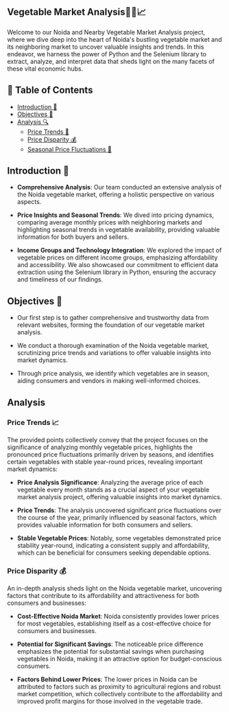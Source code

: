 ## Vegetable Market Analysis🥦🌽📈

Welcome to our Noida and Nearby Vegetable Market Analysis project, where we dive deep into the heart of Noida's bustling vegetable market and its neighboring market to uncover valuable insights and trends. In this endeavor, we harness the power of Python and the Selenium library to extract, analyze, and interpret data that sheds light on the many facets of these vital economic hubs.

## 📑 Table of Contents

- [Introduction 🌟](#introduction-)   
- [Objectives 🎯](#objectives-)
- [Analysis 🔍](#analysis-)
   - [Price Trends 🚀](#price-trends-)
   - [Price Disparity 💰](#price-disparity-)
   - [Seasonal Price Fluctuations 🌱](#seasonal-price-fluctuations-)

## Introduction 🌟
- **Comprehensive Analysis**: Our team conducted an extensive analysis of the Noida vegetable market, offering a holistic perspective on various aspects.

- **Price Insights and Seasonal Trends**: We dived into pricing dynamics, comparing average monthly prices with neighboring markets and highlighting seasonal trends in vegetable availability, providing valuable information for both buyers and sellers.

- **Income Groups and Technology Integration**: We explored the impact of vegetable prices on different income groups, emphasizing affordability and accessibility. We also showcased our commitment to efficient data extraction using the Selenium library in Python, ensuring the accuracy and timeliness of our findings.

## Objectives 🎯

- Our first step is to gather comprehensive and trustworthy data from relevant websites, forming the foundation of our vegetable market analysis.

- We conduct a thorough examination of the Noida vegetable market, scrutinizing price trends and variations to offer valuable insights into market dynamics.

- Through price analysis, we identify which vegetables are in season, aiding consumers and vendors in making well-informed choices.

## Analysis
 ### Price Trends 📈
The provided points collectively convey that the project focuses on the significance of analyzing monthly vegetable prices, highlights the pronounced price fluctuations primarily driven by seasons, and identifies certain vegetables with stable year-round prices, revealing important market dynamics:

  - **Price Analysis Significance**: Analyzing the average price of each vegetable every month stands as a crucial aspect of your vegetable market analysis project, offering valuable insights into market dynamics.

  - **Price Trends**: The analysis uncovered significant price fluctuations over the course of the year, primarily influenced by seasonal factors, which provides valuable information for both consumers and sellers.

  - **Stable Vegetable Prices**: Notably, some vegetables demonstrated price stability year-round, indicating a consistent supply and affordability, which can be beneficial for consumers seeking dependable options.
 ### Price Disparity 💰
 An in-depth analysis sheds light on the Noida vegetable market, uncovering factors that contribute to its affordability and attractiveness for both consumers and businesses:
 
  - **Cost-Effective Noida Market**: Noida consistently provides lower prices for most vegetables, establishing itself as a cost-effective choice for consumers and businesses.

  - **Potential for Significant Savings**: The noticeable price difference emphasizes the potential for substantial savings when purchasing vegetables in Noida, making it an attractive option for budget-conscious 
      consumers.

  - **Factors Behind Lower Prices**: The lower prices in Noida can be attributed to factors such as proximity to agricultural regions and robust market competition, which collectively contribute to the affordability and 
   improved profit margins for those involved in the vegetable trade.
 





